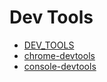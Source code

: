 # Dev Tools

- [DEV_TOOLS](./dev-tools/DEV_TOOLS.md)
- [chrome-devtools](./dev-tools/chrome-devtools.md)
- [console-devtools](./dev-tools/console-devtools.md)
